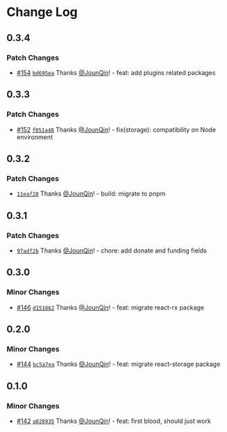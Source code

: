 # Change Log

## 0.3.4

### Patch Changes

- [#154](https://github.com/rx-ts/react/pull/154) [`bd695ea`](https://github.com/rx-ts/react/commit/bd695ea990988e3fab45b7096cc804621a1361f8) Thanks [@JounQin](https://github.com/JounQin)! - feat: add plugins related packages

## 0.3.3

### Patch Changes

- [#152](https://github.com/rx-ts/react/pull/152) [`f051a48`](https://github.com/rx-ts/react/commit/f051a487fe56469b36ccd5d28639053edeade154) Thanks [@JounQin](https://github.com/JounQin)! - fix(storage): compatibility on Node environment

## 0.3.2

### Patch Changes

- [`11eaf28`](https://github.com/rx-ts/react/commit/11eaf2825e922de1b836a1006056c6be6cc862db) Thanks [@JounQin](https://github.com/JounQin)! - build: migrate to pnpm

## 0.3.1

### Patch Changes

- [`97adf2b`](https://github.com/rx-ts/react/commit/97adf2be6a3c880d330b01af855574a16e382d48) Thanks [@JounQin](https://github.com/JounQin)! - chore: add donate and funding fields

## 0.3.0

### Minor Changes

- [#146](https://github.com/rx-ts/react/pull/146) [`d151662`](https://github.com/rx-ts/react/commit/d151662c761589ec575fe6be773b2894ae502745) Thanks [@JounQin](https://github.com/JounQin)! - feat: migrate react-rx package

## 0.2.0

### Minor Changes

- [#144](https://github.com/rx-ts/react/pull/144) [`bc5a7ea`](https://github.com/rx-ts/react/commit/bc5a7ea465801b6aa82528483f2c440d86d4147c) Thanks [@JounQin](https://github.com/JounQin)! - feat: migrate react-storage package

## 0.1.0

### Minor Changes

- [#142](https://github.com/rx-ts/react/pull/142) [`a028935`](https://github.com/rx-ts/react/commit/a028935bbbb2c937b8ae7cdef8a91e0c437eb179) Thanks [@JounQin](https://github.com/JounQin)! - feat: first blood, should just work
